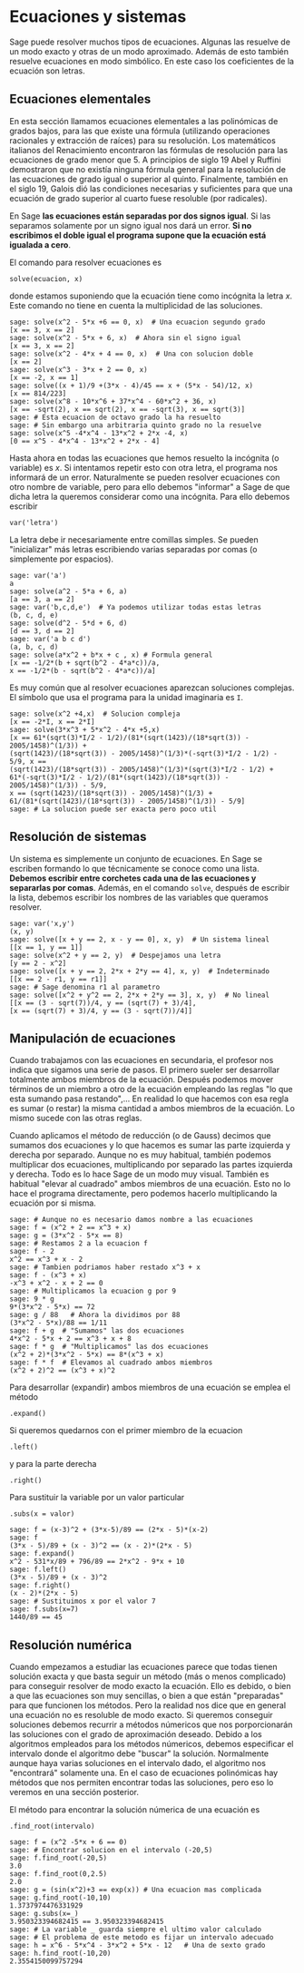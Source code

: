 # Ecuaciones y sistemas

Sage puede resolver muchos tipos de ecuaciones. Algunas las resuelve de un modo exacto y otras de un modo aproximado.  Además de esto también resuelve ecuaciones en modo simbólico. En este caso los coeficientes de la ecuación son letras.

## Ecuaciones elementales

En esta sección llamamos ecuaciones elementales a las polinómicas de grados bajos, para las que existe una fórmula (utilizando operaciones racionales y extracción de raíces) para su resolución. Los matemáticos italianos del Renacimiento encontraron las fórmulas de resolución para las ecuaciones de grado menor que 5. A principios de siglo 19 Abel y Ruffini demostraron que no existía ninguna fórmula general para la resolución de las ecuaciones de grado igual o superior al quinto. Finalmente, también en el siglo 19, Galois dió las condiciones necesarias y suficientes para que una ecuación de grado superior al cuarto fuese resoluble (por radicales).

En Sage **las ecuaciones están separadas por dos signos igual**. Si las separamos solamente por un signo igual nos dará un error. **Si no escribimos el doble igual el programa supone que la ecuación está igualada a cero**.

El comando para resolver ecuaciones es 

`solve(ecuacion, x)`

donde estamos suponiendo que la ecuación tiene como incógnita la letra $x$. Este comando no tiene en cuenta la multiplicidad de las soluciones.


```
sage: solve(x^2 - 5*x +6 == 0, x)  # Una ecuacion segundo grado
[x == 3, x == 2]
sage: solve(x^2 - 5*x + 6, x)  # Ahora sin el signo igual
[x == 3, x == 2]
sage: solve(x^2 - 4*x + 4 == 0, x)  # Una con solucion doble
[x == 2]
sage: solve(x^3 - 3*x + 2 == 0, x) 
[x == -2, x == 1]
sage: solve((x + 1)/9 +(3*x - 4)/45 == x + (5*x - 54)/12, x)
[x == 814/223]
sage: solve(x^8 - 10*x^6 + 37*x^4 - 60*x^2 + 36, x)
[x == -sqrt(2), x == sqrt(2), x == -sqrt(3), x == sqrt(3)]
sage: # Esta ecuacion de octavo grado la ha resuelto
sage: # Sin embargo una arbitraria quinto grado no la resuelve
sage: solve(x^5 -4*x^4 - 13*x^2 + 2*x -4, x)
[0 == x^5 - 4*x^4 - 13*x^2 + 2*x - 4]
```

Hasta ahora en todas las ecuaciones que hemos resuelto la incógnita (o variable) es $x$. Si intentamos repetir esto con otra letra, el programa nos informará de un error. Naturalmente se pueden resolver ecuaciones con otro nombre de variable, pero para ello debemos "informar" a Sage de que dicha letra la queremos considerar como una incógnita. Para ello debemos escribir

`var('letra')`

La letra debe ir necesariamente entre comillas simples. Se pueden "inicializar" más letras escribiendo varias separadas por comas (o simplemente por espacios).


```
sage: var('a')
a
sage: solve(a^2 - 5*a + 6, a)
[a == 3, a == 2]
sage: var('b,c,d,e')  # Ya podemos utilizar todas estas letras
(b, c, d, e)
sage: solve(d^2 - 5*d + 6, d)
[d == 3, d == 2]
sage: var('a b c d')
(a, b, c, d)
sage: solve(a*x^2 + b*x + c , x) # Formula general
[x == -1/2*(b + sqrt(b^2 - 4*a*c))/a,
x == -1/2*(b - sqrt(b^2 - 4*a*c))/a]
```


Es muy común que al resolver ecuaciones aparezcan soluciones complejas. El símbolo que usa el programa para la unidad imaginaria es `I`.


```
sage: solve(x^2 +4,x)  # Solucion compleja
[x == -2*I, x == 2*I]
sage: solve(3*x^3 + 5*x^2 - 4*x +5,x) 
[x == 61*(sqrt(3)*I/2 - 1/2)/(81*(sqrt(1423)/(18*sqrt(3)) - 2005/1458)^(1/3)) +
(sqrt(1423)/(18*sqrt(3)) - 2005/1458)^(1/3)*(-sqrt(3)*I/2 - 1/2) - 5/9, x ==
(sqrt(1423)/(18*sqrt(3)) - 2005/1458)^(1/3)*(sqrt(3)*I/2 - 1/2) + 
61*(-sqrt(3)*I/2 - 1/2)/(81*(sqrt(1423)/(18*sqrt(3)) - 2005/1458)^(1/3)) - 5/9,
x == (sqrt(1423)/(18*sqrt(3)) - 2005/1458)^(1/3) + 
61/(81*(sqrt(1423)/(18*sqrt(3)) - 2005/1458)^(1/3)) - 5/9]
sage: # La solucion puede ser exacta pero poco util
```


## Resolución de sistemas

Un sistema es simplemente un conjunto de ecuaciones.  En Sage se escriben formando lo que técnicamente se conoce como una lista. **Debemos escribir entre corchetes cada una de las ecuaciones y separarlas por comas**. Además, en el comando `solve`, después de escribir la lista, debemos escribir los nombres de las variables que queramos resolver. 


```
sage: var('x,y')
(x, y)
sage: solve([x + y == 2, x - y == 0], x, y)  # Un sistema lineal
[[x == 1, y == 1]]
sage: solve(x^2 + y == 2, y)  # Despejamos una letra
[y == 2 - x^2]
sage: solve([x + y == 2, 2*x + 2*y == 4], x, y)  # Indeterminado
[[x == 2 - r1, y == r1]]
sage: # Sage denomina r1 al parametro
sage: solve([x^2 + y^2 == 2, 2*x + 2*y == 3], x, y)  # No lineal
[[x == (3 - sqrt(7))/4, y == (sqrt(7) + 3)/4],
[x == (sqrt(7) + 3)/4, y == (3 - sqrt(7))/4]]
```


## Manipulación de ecuaciones

Cuando trabajamos con las ecuaciones en secundaria, el profesor nos indica que sigamos una serie de pasos. El primero sueler ser desarrollar totalmente ambos miembros de la ecuación. Después podemos mover términos de un miembro a otro de la ecuación empleando las reglas "lo que esta sumando pasa restando",...  En realidad lo que hacemos con esa regla es sumar (o restar) la misma cantidad a ambos miembros de la ecuación.  Lo mismo sucede con las otras reglas.

Cuando aplicamos el método de reducción (o de Gauss) decimos que sumamos dos ecuaciones y lo que hacemos es sumar las parte izquierda y derecha por separado.  Aunque no es muy habitual, también podemos multiplicar dos ecuaciones, multiplicando por separado las partes izquierda y derecha. Todo es lo hace Sage de un modo muy visual.  También es habitual "elevar al cuadrado" ambos miembros de una ecuación.  Esto no lo hace el programa directamente, pero podemos hacerlo multiplicando la ecuación por si misma.



```
sage: # Aunque no es necesario damos nombre a las ecuaciones
sage: f = (x^2 + 2 == x^3 + x)
sage: g = (3*x^2 - 5*x == 8)
sage: # Restamos 2 a la ecuacion f
sage: f - 2
x^2 == x^3 + x - 2
sage: # Tambien podriamos haber restado x^3 + x
sage: f - (x^3 + x)
-x^3 + x^2 - x + 2 == 0
sage: # Multiplicamos la ecuacion g por 9
sage: 9 * g
9*(3*x^2 - 5*x) == 72
sage: g / 88   # Ahora la dividimos por 88
(3*x^2 - 5*x)/88 == 1/11
sage: f + g  # "Sumamos" las dos ecuaciones
4*x^2 - 5*x + 2 == x^3 + x + 8
sage: f * g  # "Multiplicamos" las dos ecuaciones
(x^2 + 2)*(3*x^2 - 5*x) == 8*(x^3 + x)
sage: f * f  # Elevamos al cuadrado ambos miembros
(x^2 + 2)^2 == (x^3 + x)^2
```




Para desarrollar (expandir) ambos miembros de una ecuación se emplea el método

`.expand()`

Si queremos quedarnos con el primer miembro de la ecuacion

`.left()`

y para la parte derecha

`.right()`

Para sustituir la variable por un valor particular 

`.subs(x = valor)`


```
sage: f = (x-3)^2 + (3*x-5)/89 == (2*x - 5)*(x-2)
sage: f
(3*x - 5)/89 + (x - 3)^2 == (x - 2)*(2*x - 5)
sage: f.expand()
x^2 - 531*x/89 + 796/89 == 2*x^2 - 9*x + 10
sage: f.left()
(3*x - 5)/89 + (x - 3)^2
sage: f.right()
(x - 2)*(2*x - 5)
sage: # Sustituimos x por el valor 7
sage: f.subs(x=7)
1440/89 == 45
```

## Resolución numérica

Cuando empezamos a estudiar las ecuaciones parece que todas tienen solución exacta y que basta seguir un método (más o menos complicado) para conseguir resolver de modo exacto la ecuación.  Ello es debido, o bien a que las ecuaciones son muy sencillas, o bien a que están "preparadas" para que funcionen los métodos. Pero la realidad nos dice que en general una ecuación no es resoluble de modo exacto. Si queremos conseguir soluciones debemos recurrir a métodos númericos que nos porporcionarán las soluciones con el grado de aproximación deseado.  Debido a los algoritmos empleados para los métodos númericos,  debemos especificar el intervalo donde el algoritmo debe "buscar" la solución.  Normalmente aunque haya varias soluciones en el intervalo dado, el algoritmo nos "encontrará" solamente una.  En el caso de ecuaciones polinómicas hay métodos que nos permiten encontrar todas las soluciones, pero eso lo veremos en una sección posterior.

El método para encontrar la solución númerica de una ecuación es

`.find_root(intervalo)`


```
sage: f = (x^2 -5*x + 6 == 0)
sage: # Encontrar solucion en el intervalo (-20,5)
sage: f.find_root(-20,5)
3.0
sage: f.find_root(0,2.5)
2.0
sage: g = (sin(x^2)+3 == exp(x)) # Una ecuacion mas complicada
sage: g.find_root(-10,10)
1.3737974476331929
sage: g.subs(x=_)
3.950323394682415 == 3.950323394682415
sage: # La variable _ guarda siempre el ultimo valor calculado
sage: # El problema de este metodo es fijar un intervalo adecuado
sage: h = x^6 - 5*x^4 - 3*x^2 + 5*x - 12   # Una de sexto grado
sage: h.find_root(-10,20)
2.3554150099757294
```

